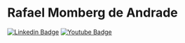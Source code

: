 

<!--
### Hi there 👋
**UlverGuara/UlverGuara** is a ✨ _special_ ✨ repository because its `README.md` (this file) appears on your GitHub profile.

Here are some ideas to get you started:

- 🔭 I’m currently working on ...
- 🌱 I’m currently learning ...
- 👯 I’m looking to collaborate on ...
- 🤔 I’m looking for help with ...
- 💬 Ask me about ...
- 📫 How to reach me: ...
- 😄 Pronouns: ...
- ⚡ Fun fact: ...
-->

# Rafael Momberg de Andrade
[![Linkedin Badge](https://img.shields.io/bagde/-LinkedIn-blue?style=flat-square&logo=Linkedin&logoColor=white&link=https://www.linkedin.com/in/rafael-momberg-de-andrade-91a953162/)](https://www.linkedin.com/in/rafael-momberg-de-andrade-91a953162/)
[![Youtube Badge](https://img.shields.io/bagde/-Youtube-cl4438?style=flat-square&logo=Youtube&logoColor=white&link=https://www.youtube.com/user/https://www.youtube.com/channel/UCsepl7JfcsCO539HIJjXiRA/)](https://www.youtube.com/user/https://www.youtube.com/channel/UCsepl7JfcsCO539HIJjXiRA/)
